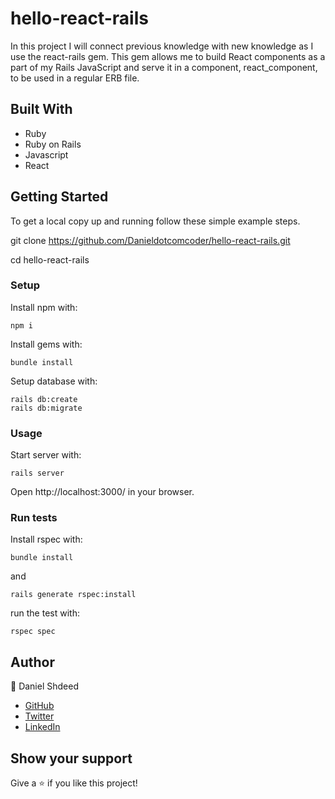 # hello-react-rails

In this project I will connect previous knowledge with new knowledge as I use the react-rails gem. This gem allows me to build React components as a part of my Rails JavaScript and serve it in a component, react_component, to be used in a regular ERB file.

## Built With

- Ruby
- Ruby on Rails
- Javascript
- React
## Getting Started

To get a local copy up and running follow these simple example steps.

git clone https://github.com/Danieldotcomcoder/hello-react-rails.git

cd hello-react-rails

### Setup

Install npm with:

```
npm i
```
Install gems with:

```
bundle install
```
Setup database with:

```
rails db:create
rails db:migrate
```
### Usage

Start server with:

```
rails server
```

Open http://localhost:3000/ in your browser.

### Run tests

Install rspec with:

```
bundle install
```

and

```
rails generate rspec:install
```

run the test with:

```
rspec spec
```

## Author
👤 Daniel Shdeed

- [GitHub](https://github.com/Danieldotcomcoder)
- [Twitter](https://twitter.com/DannyDotcoder)
- [LinkedIn](https://www.linkedin.com/in/daniel-shdeed/)

## Show your support

Give a ⭐️ if you like this project!

